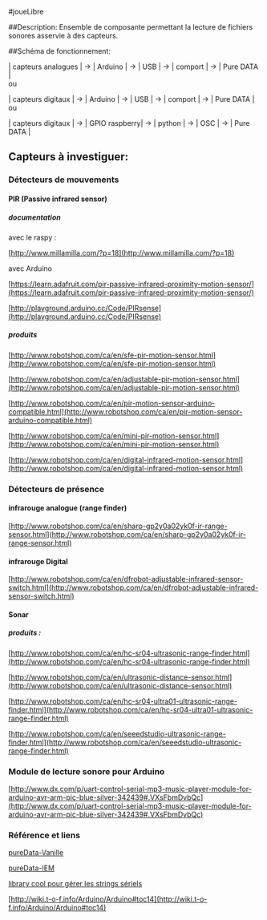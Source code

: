 #joueLibre

##Description:
Ensemble de composante permettant la lecture de fichiers sonores asservie à des capteurs.


##Schéma de fonctionnement:


| capteurs analogues | -> | Arduino | -> | USB | -> | comport | ->  | Pure DATA |  
ou

| capteurs digitaux | -> | Arduino | -> | USB | -> | comport | ->  | Pure DATA |  
ou

| capteurs digitaux | -> | GPIO raspberry| -> | python | -> | OSC | -> | Pure DATA |  

## Capteurs à investiguer:

### Détecteurs de mouvements

#### PIR (Passive infrared sensor)

##### documentation

avec le raspy :

[http://www.millamilla.com/?p=18](http://www.millamilla.com/?p=18)

avec Arduino

[https://learn.adafruit.com/pir-passive-infrared-proximity-motion-sensor/](https://learn.adafruit.com/pir-passive-infrared-proximity-motion-sensor/)

[http://playground.arduino.cc/Code/PIRsense](http://playground.arduino.cc/Code/PIRsense)

##### produits

[http://www.robotshop.com/ca/en/sfe-pir-motion-sensor.html](http://www.robotshop.com/ca/en/sfe-pir-motion-sensor.html)


[http://www.robotshop.com/ca/en/adjustable-pir-motion-sensor.html](http://www.robotshop.com/ca/en/adjustable-pir-motion-sensor.html)

[http://www.robotshop.com/ca/en/pir-motion-sensor-arduino-compatible.html](http://www.robotshop.com/ca/en/pir-motion-sensor-arduino-compatible.html)

[http://www.robotshop.com/ca/en/mini-pir-motion-sensor.html](http://www.robotshop.com/ca/en/mini-pir-motion-sensor.html)

[http://www.robotshop.com/ca/en/digital-infrared-motion-sensor.html](http://www.robotshop.com/ca/en/digital-infrared-motion-sensor.html)


### Détecteurs de présence

#### infrarouge analogue (range finder)

[http://www.robotshop.com/ca/en/sharp-gp2y0a02yk0f-ir-range-sensor.html](http://www.robotshop.com/ca/en/sharp-gp2y0a02yk0f-ir-range-sensor.html)

#### infrarouge Digital

[http://www.robotshop.com/ca/en/dfrobot-adjustable-infrared-sensor-switch.html](http://www.robotshop.com/ca/en/dfrobot-adjustable-infrared-sensor-switch.html)

#### Sonar

##### produits : 
[http://www.robotshop.com/ca/en/hc-sr04-ultrasonic-range-finder.html](http://www.robotshop.com/ca/en/hc-sr04-ultrasonic-range-finder.html)

[http://www.robotshop.com/ca/en/ultrasonic-distance-sensor.html](http://www.robotshop.com/ca/en/ultrasonic-distance-sensor.html)

[http://www.robotshop.com/ca/en/hc-sr04-ultra01-ultrasonic-range-finder.html](http://www.robotshop.com/ca/en/hc-sr04-ultra01-ultrasonic-range-finder.html)

[http://www.robotshop.com/ca/en/seeedstudio-ultrasonic-range-finder.html](http://www.robotshop.com/ca/en/seeedstudio-ultrasonic-range-finder.html)


### Module de lecture sonore pour Arduino

[http://www.dx.com/p/uart-control-serial-mp3-music-player-module-for-arduino-avr-arm-pic-blue-silver-342439#.VXsFbmDvbQc](http://www.dx.com/p/uart-control-serial-mp3-music-player-module-for-arduino-avr-arm-pic-blue-silver-342439#.VXsFbmDvbQc)


### Référence et liens

[pureData-Vanille](http://msp.ucsd.edu/software.html)

[pureData-IEM](http://puredata.info/downloads/pd-iem)

[library cool pour gérer les strings sériels](https://github.com/alexandros301/Arduino_println_parseInt_to_from_Pd)

[http://wiki.t-o-f.info/Arduino/Arduino#toc14](http://wiki.t-o-f.info/Arduino/Arduino#toc14)
